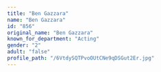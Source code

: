 ```yaml
---
title: "Ben Gazzara"
name: "Ben Gazzara"
id: "856"
original_name: "Ben Gazzara"
known_for_department: "Acting"
gender: "2"
adult: "false"
profile_path: "/6VtdySQTPvoOUtCNe9qDSGut2Er.jpg"
---
```

